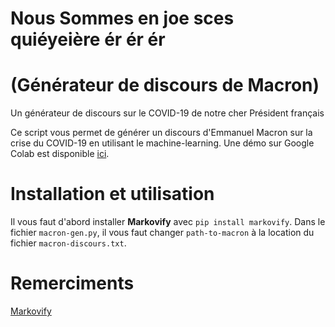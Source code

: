 # Nous Sommes en joe sces quiéyeière ér ér ér
# (Générateur de discours de Macron)
Un générateur de discours sur le COVID-19 de notre cher Président français

Ce script vous permet de générer un discours d'Emmanuel Macron sur la crise du COVID-19 en utilisant le machine-learning.
Une démo sur Google Colab est disponible [ici](https://colab.research.google.com/drive/1w99rllZmx6xSTnZvGT7K8LGdztO-3_tY?usp=sharing).

# Installation et utilisation
Il vous faut d'abord installer **Markovify** avec `pip install markovify`.
Dans le fichier `macron-gen.py`, il vous faut changer `path-to-macron` à la location du fichier `macron-discours.txt`.

# Remerciments
[Markovify](https://github.com/jsvine/markovify)
